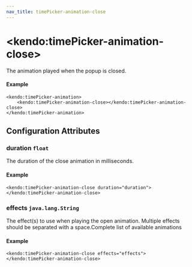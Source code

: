 ```yaml
---
nav_title: timePicker-animation-close
---
```


# \<kendo:timePicker-animation-close\>

The animation played when the popup is closed.

#### Example
    <kendo:timePicker-animation>
        <kendo:timePicker-animation-close></kendo:timePicker-animation-close>
    </kendo:timePicker-animation>

## Configuration Attributes

### duration `float`

The duration of the close animation in milliseconds.

#### Example
    <kendo:timePicker-animation-close duration="duration">
    </kendo:timePicker-animation-close>

### effects `java.lang.String`

The effect(s) to use when playing the open animation. Multiple effects should be separated with a space.Complete list of available animations

#### Example
    <kendo:timePicker-animation-close effects="effects">
    </kendo:timePicker-animation-close>


